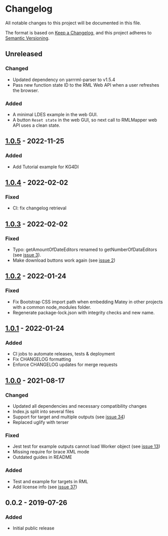 # Changelog

All notable changes to this project will be documented in this file.

The format is based on [Keep a Changelog](https://keepachangelog.com/en/1.0.0/), and this project adheres
to [Semantic Versioning](https://semver.org/spec/v2.0.0.html).

## Unreleased

### Changed
- Updated dependency on yarrrml-parser to v1.5.4
- Pass new function state ID to the RML Web API when a user refreshes the browser.

### Added
- A minimal LDES example in the web GUI.
- A button `Reset state` in the web GUI, so next call to RMLMapper web API uses a clean state.

## [1.0.5] - 2022-11-25

### Added
- Add Tutorial example for KG4DI

## [1.0.4] - 2022-02-02

### Fixed

- CI: fix changelog retrieval

## [1.0.3] - 2022-02-02

### Fixed
- Typo: getAmountOfDateEditors renamed to getNumberOfDataEditors (see [issue 3](https://github.com/RMLio/matey/issues/2)).
- Make download buttons work again (see [issue 2](https://github.com/RMLio/matey/issues/2))

## [1.0.2] - 2022-01-24

### Fixed
- Fix Bootstrap CSS import path when embedding Matey in other projects with a common node_modules folder.
- Regenerate package-lock.json with integrity checks and new name.

## [1.0.1] - 2022-01-24

### Added
- CI jobs to automate releases, tests & deployment
- Fix CHANGELOG formatting
- Enforce CHANGELOG updates for merge requests

## [1.0.0] - 2021-08-17

### Changed
- Updated all dependencies and necessary compatibility changes
- Index.js split into several files
- Support for target  and multiple outputs (see [issue 34](https://gitlab.ilabt.imec.be/yarrrml/matey/-/issues/34))
- Replaced uglify with terser

### Fixed
- Jest test for example outputs cannot load Worker object (see [issue 13](https://gitlab.ilabt.imec.be/yarrrml/matey/-/issues/13))
- Missing require for brace XML mode
- Outdated guides in README

### Added
- Test and example for targets in RML 
- Add license info (see [issue 37](https://gitlab.ilabt.imec.be/yarrrml/matey/-/issues/37))

## 0.0.2 - 2019-07-26

### Added
- Initial public release

[1.0.5]: https://github.com/RMLio/matey/compare/v1.0.4...v1.0.5
[1.0.4]: https://github.com/RMLio/matey/compare/v1.0.3...v1.0.4
[1.0.3]: https://github.com/RMLio/matey/compare/v1.0.2...v1.0.3
[1.0.2]: https://github.com/RMLio/matey/compare/v1.0.1...v1.0.2
[1.0.1]: https://github.com/RMLio/matey/compare/v1.0.0...v1.0.1
[1.0.0]: https://github.com/RMLio/matey/compare/v0.0.2...v1.0.0
